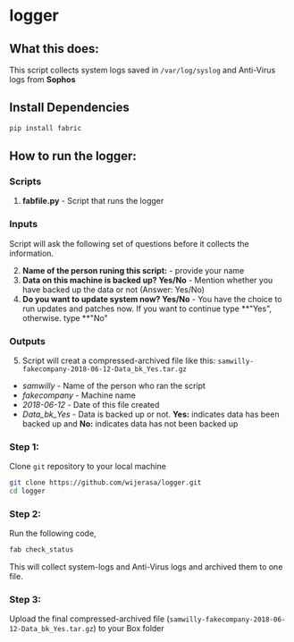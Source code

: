 # logger

## What this does:

This script collects system logs saved in `/var/log/syslog` and Anti-Virus logs from **Sophos**

## Install Dependencies 

```bash
pip install fabric
```

## How to run the logger:


### Scripts

1. **fabfile.py** - Script that runs the logger

### Inputs

Script will ask the following set of questions before it collects the information.

2. **Name of the person runing this script:** - provide your name
3. **Data on this machine is backed up? Yes\/No** - Mention whether you have backed up the data or not (Answer: Yes/No)
4. **Do you want to update system now? Yes/No** - You have the choice to run updates and patches now. If you want to continue type **"Yes", otherwise. type **"No"

### Outputs

5. Script will creat a compressed-archived file like this: `samwilly-fakecompany-2018-06-12-Data_bk_Yes.tar.gz`

- *samwilly* - Name of the person who ran the script
- *fakecompany* - Machine name
- *2018-06-12* - Date of this file created
- *Data_bk_Yes* - Data is backed up or not. **Yes:** indicates data has been backed up and **No:** indicates data has not been backed up

### Step 1:

Clone `git` repository to your local machine

```bash
git clone https://github.com/wijerasa/logger.git
cd logger

```

### Step 2:

Run the following code,

```bash
fab check_status

```

This will collect system-logs and Anti-Virus logs and archived them to one file.
### Step 3:

Upload the final compressed-archived file (`samwilly-fakecompany-2018-06-12-Data_bk_Yes.tar.gz`) to your Box folder
